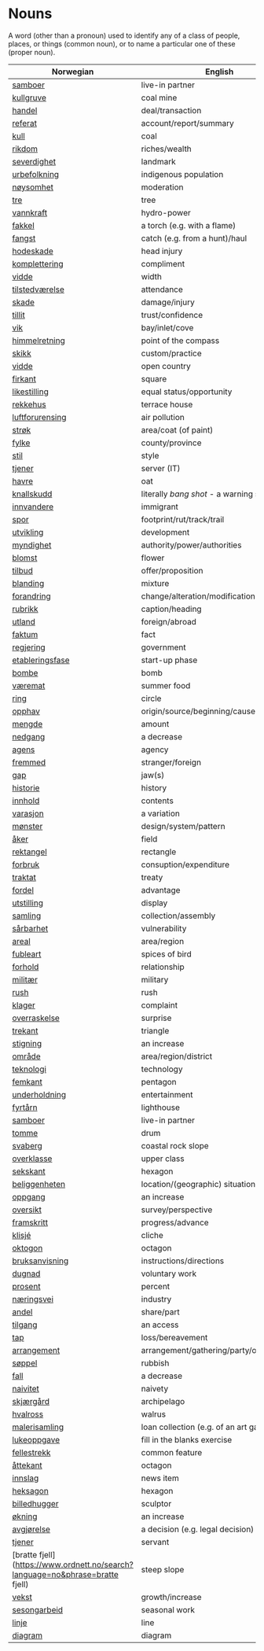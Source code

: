 # Nouns

A word (other than a pronoun) used to identify any of a class of people, places, or things (common noun), or to name a particular one of these (proper noun).

| Norwegian | English | Gender |
| --- | --- | --- |
| [samboer](https://www.ordnett.no/search?language=no&phrase=samboer) | live-in partner | m |
| [kullgruve](https://www.ordnett.no/search?language=no&phrase=kullgruve) | coal mine | m |
| [handel](https://www.ordnett.no/search?language=no&phrase=handel) | deal/transaction | m |
| [referat](https://www.ordnett.no/search?language=no&phrase=referat) | account/report/summary | i |
| [kull](https://www.ordnett.no/search?language=no&phrase=kull) | coal | i |
| [rikdom](https://www.ordnett.no/search?language=no&phrase=rikdom) | riches/wealth | m |
| [severdighet](https://www.ordnett.no/search?language=no&phrase=severdighet) | landmark | m |
| [urbefolkning](https://www.ordnett.no/search?language=no&phrase=urbefolkning) | indigenous population | m |
| [nøysomhet](https://www.ordnett.no/search?language=no&phrase=nøysomhet) | moderation | m |
| [tre](https://www.ordnett.no/search?language=no&phrase=tre) | tree | i |
| [vannkraft](https://www.ordnett.no/search?language=no&phrase=vannkraft) | hydro-power | m |
| [fakkel](https://www.ordnett.no/search?language=no&phrase=fakkel) | a torch (e.g. with a flame) | m |
| [fangst](https://www.ordnett.no/search?language=no&phrase=fangst) | catch (e.g. from a hunt)/haul | m |
| [hodeskade](https://www.ordnett.no/search?language=no&phrase=hodeskade) | head injury | m |
| [komplettering](https://www.ordnett.no/search?language=no&phrase=komplettering) | compliment | m |
| [vidde](https://www.ordnett.no/search?language=no&phrase=vidde) | width | m/f |
| [tilstedværelse](https://www.ordnett.no/search?language=no&phrase=tilstedværelse) | attendance | i |
| [skade](https://www.ordnett.no/search?language=no&phrase=skade) | damage/injury | m |
| [tillit](https://www.ordnett.no/search?language=no&phrase=tillit) | trust/confidence | m |
| [vik](https://www.ordnett.no/search?language=no&phrase=vik) | bay/inlet/cove | m |
| [himmelretning](https://www.ordnett.no/search?language=no&phrase=himmelretning) | point of the compass | m |
| [skikk](https://www.ordnett.no/search?language=no&phrase=skikk) | custom/practice | m |
| [vidde](https://www.ordnett.no/search?language=no&phrase=vidde) | open country | m |
| [firkant](https://www.ordnett.no/search?language=no&phrase=firkant) | square | m |
| [likestilling](https://www.ordnett.no/search?language=no&phrase=likestilling) | equal status/opportunity | m |
| [rekkehus](https://www.ordnett.no/search?language=no&phrase=rekkehus) | terrace house | i |
| [luftforurensing](https://www.ordnett.no/search?language=no&phrase=luftforurensing) | air pollution | m |
| [strøk](https://www.ordnett.no/search?language=no&phrase=strøk) | area/coat (of paint) | i |
| [fylke](https://www.ordnett.no/search?language=no&phrase=fylke) | county/province | i |
| [stil](https://www.ordnett.no/search?language=no&phrase=stil) | style | m |
| [tjener](https://www.ordnett.no/search?language=no&phrase=tjener) | server (IT) | m |
| [havre](https://www.ordnett.no/search?language=no&phrase=havre) | oat | m |
| [knallskudd](https://www.ordnett.no/search?language=no&phrase=knallskudd) | literally _bang shot_ - a warning shot gun | i |
| [innvandere](https://www.ordnett.no/search?language=no&phrase=innvandere) | immigrant | m |
| [spor](https://www.ordnett.no/search?language=no&phrase=spor) | footprint/rut/track/trail | i |
| [utvikling](https://www.ordnett.no/search?language=no&phrase=utvikling) | development | m |
| [myndighet](https://www.ordnett.no/search?language=no&phrase=myndighet) | authority/power/authorities | m |
| [blomst](https://www.ordnett.no/search?language=no&phrase=blomst) | flower | m |
| [tilbud](https://www.ordnett.no/search?language=no&phrase=tilbud) | offer/proposition | i |
| [blanding](https://www.ordnett.no/search?language=no&phrase=blanding) | mixture | m |
| [forandring](https://www.ordnett.no/search?language=no&phrase=forandring) | change/alteration/modification | m |
| [rubrikk](https://www.ordnett.no/search?language=no&phrase=rubrikk) | caption/heading | m |
| [utland](https://www.ordnett.no/search?language=no&phrase=utland) | foreign/abroad | m |
| [faktum](https://www.ordnett.no/search?language=no&phrase=faktum) | fact | i |
| [regjering](https://www.ordnett.no/search?language=no&phrase=regjering) | government | m |
| [etableringsfase](https://www.ordnett.no/search?language=no&phrase=etableringsfase) | start-up phase | m |
| [bombe](https://www.ordnett.no/search?language=no&phrase=bombe) | bomb | m |
| [væremat](https://www.ordnett.no/search?language=no&phrase=væremat) | summer food | m |
| [ring](https://www.ordnett.no/search?language=no&phrase=ring) | circle | m |
| [opphav](https://www.ordnett.no/search?language=no&phrase=opphav) | origin/source/beginning/cause | i |
| [mengde](https://www.ordnett.no/search?language=no&phrase=mengde) | amount | m |
| [nedgang](https://www.ordnett.no/search?language=no&phrase=nedgang) | a decrease | m |
| [agens](https://www.ordnett.no/search?language=no&phrase=agens) | agency | m |
| [fremmed](https://www.ordnett.no/search?language=no&phrase=fremmed) | stranger/foreign | m |
| [gap](https://www.ordnett.no/search?language=no&phrase=gap) | jaw(s) | m |
| [historie](https://www.ordnett.no/search?language=no&phrase=historie) | history | m/f |
| [innhold](https://www.ordnett.no/search?language=no&phrase=innhold) | contents | i |
| [varasjon](https://www.ordnett.no/search?language=no&phrase=varasjon) | a variation | m |
| [mønster](https://www.ordnett.no/search?language=no&phrase=mønster) | design/system/pattern | i |
| [åker](https://www.ordnett.no/search?language=no&phrase=åker) | field | m |
| [rektangel](https://www.ordnett.no/search?language=no&phrase=rektangel) | rectangle | i |
| [forbruk](https://www.ordnett.no/search?language=no&phrase=forbruk) | consuption/expenditure | i |
| [traktat](https://www.ordnett.no/search?language=no&phrase=traktat) | treaty | m |
| [fordel](https://www.ordnett.no/search?language=no&phrase=fordel) | advantage | m |
| [utstilling](https://www.ordnett.no/search?language=no&phrase=utstilling) | display | m |
| [samling](https://www.ordnett.no/search?language=no&phrase=samling) | collection/assembly | m |
| [sårbarhet](https://www.ordnett.no/search?language=no&phrase=sårbarhet) | vulnerability | m |
| [areal](https://www.ordnett.no/search?language=no&phrase=areal) | area/region | i |
| [fubleart](https://www.ordnett.no/search?language=no&phrase=fubleart) | spices of bird | m/f |
| [forhold](https://www.ordnett.no/search?language=no&phrase=forhold) | relationship | i |
| [militær](https://www.ordnett.no/search?language=no&phrase=militær) | military | m |
| [rush](https://www.ordnett.no/search?language=no&phrase=rush) | rush | i |
| [klager](https://www.ordnett.no/search?language=no&phrase=klager) | complaint | m |
| [overraskelse](https://www.ordnett.no/search?language=no&phrase=overraskelse) | surprise | m |
| [trekant](https://www.ordnett.no/search?language=no&phrase=trekant) | triangle | m |
| [stigning](https://www.ordnett.no/search?language=no&phrase=stigning) | an increase | m |
| [område](https://www.ordnett.no/search?language=no&phrase=område) | area/region/district | i |
| [teknologi](https://www.ordnett.no/search?language=no&phrase=teknologi) | technology | m |
| [femkant](https://www.ordnett.no/search?language=no&phrase=femkant) | pentagon | m |
| [underholdning](https://www.ordnett.no/search?language=no&phrase=underholdning) | entertainment | m |
| [fyrtårn](https://www.ordnett.no/search?language=no&phrase=fyrtårn) | lighthouse | i |
| [samboer](https://www.ordnett.no/search?language=no&phrase=samboer) | live-in partner | m |
| [tomme](https://www.ordnett.no/search?language=no&phrase=tomme) | drum | m |
| [svaberg](https://www.ordnett.no/search?language=no&phrase=svaberg) | coastal rock slope | i |
| [overklasse](https://www.ordnett.no/search?language=no&phrase=overklasse) | upper class | m |
| [sekskant](https://www.ordnett.no/search?language=no&phrase=sekskant) | hexagon | m |
| [beliggenheten](https://www.ordnett.no/search?language=no&phrase=beliggenheten) | location/(geographic) situation | m/f |
| [oppgang](https://www.ordnett.no/search?language=no&phrase=oppgang) | an increase | m |
| [oversikt](https://www.ordnett.no/search?language=no&phrase=oversikt) | survey/perspective | m |
| [framskritt](https://www.ordnett.no/search?language=no&phrase=framskritt) | progress/advance | i |
| [klisjé](https://www.ordnett.no/search?language=no&phrase=klisjé) | cliche | m |
| [oktogon](https://www.ordnett.no/search?language=no&phrase=oktogon) | octagon | m |
| [bruksanvisning](https://www.ordnett.no/search?language=no&phrase=bruksanvisning) | instructions/directions | m |
| [dugnad](https://www.ordnett.no/search?language=no&phrase=dugnad) | voluntary work | m |
| [prosent](https://www.ordnett.no/search?language=no&phrase=prosent) | percent | m |
| [næringsvei](https://www.ordnett.no/search?language=no&phrase=næringsvei) | industry | m |
| [andel](https://www.ordnett.no/search?language=no&phrase=andel) | share/part | m |
| [tilgang](https://www.ordnett.no/search?language=no&phrase=tilgang) | an access | i |
| [tap](https://www.ordnett.no/search?language=no&phrase=tap) | loss/bereavement | i |
| [arrangement](https://www.ordnett.no/search?language=no&phrase=arrangement) | arrangement/gathering/party/organisation | i |
| [søppel](https://www.ordnett.no/search?language=no&phrase=søppel) | rubbish | i |
| [fall](https://www.ordnett.no/search?language=no&phrase=fall) | a decrease | i |
| [naivitet](https://www.ordnett.no/search?language=no&phrase=naivitet) | naivety | m |
| [skjærgård](https://www.ordnett.no/search?language=no&phrase=skjærgård) | archipelago | m |
| [hvalross](https://www.ordnett.no/search?language=no&phrase=hvalross) | walrus | m |
| [malerisamling](https://www.ordnett.no/search?language=no&phrase=malerisamling) | loan collection (e.g. of an art gallery) | m |
| [lukeoppgave](https://www.ordnett.no/search?language=no&phrase=lukeoppgave) | fill in the blanks exercise | m |
| [fellestrekk](https://www.ordnett.no/search?language=no&phrase=fellestrekk) | common feature | i |
| [åttekant](https://www.ordnett.no/search?language=no&phrase=åttekant) | octagon | m |
| [innslag](https://www.ordnett.no/search?language=no&phrase=innslag) | news item | i |
| [heksagon](https://www.ordnett.no/search?language=no&phrase=heksagon) | hexagon | m |
| [billedhugger](https://www.ordnett.no/search?language=no&phrase=billedhugger) | sculptor | m |
| [økning](https://www.ordnett.no/search?language=no&phrase=økning) | an increase | m |
| [avgjørelse](https://www.ordnett.no/search?language=no&phrase=avgjørelse) | a decision (e.g. legal decision) | m |
| [tjener](https://www.ordnett.no/search?language=no&phrase=tjener) | servant | m |
| [bratte fjell](https://www.ordnett.no/search?language=no&phrase=bratte fjell) | steep slope | m |
| [vekst](https://www.ordnett.no/search?language=no&phrase=vekst) | growth/increase | m |
| [sesongarbeid](https://www.ordnett.no/search?language=no&phrase=sesongarbeid) | seasonal work | i |
| [linje](https://www.ordnett.no/search?language=no&phrase=linje) | line | m |
| [diagram](https://www.ordnett.no/search?language=no&phrase=diagram) | diagram | i |

